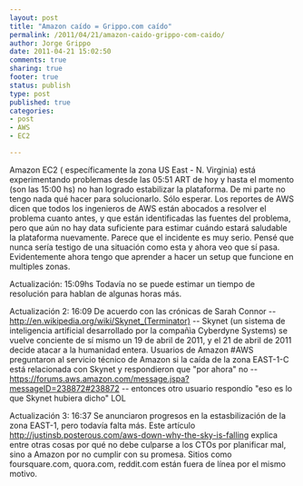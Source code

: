 ```yaml
--- 
layout: post
title: "Amazon caído = Grippo.com caído"
permalink: /2011/04/21/amazon-caido-grippo-com-caido/
author: Jorge Grippo
date: 2011-04-21 15:02:50
comments: true
sharing: true
footer: true
status: publish
type: post
published: true
categories: 
- post
- AWS
- EC2

---
```

<!-- 185 -->
Amazon EC2 ( específicamente la zona US East - N. Virginia) está experimentando problemas desde las 05:51 ART de hoy y hasta el momento (son las 15:00 hs) no han logrado estabilizar la plataforma. De mi parte no tengo nada qué hacer para solucionarlo. Sólo esperar. Los reportes de AWS dicen que todos los ingenieros de AWS están abocados a resolver el problema cuanto antes, y que están identificadas las fuentes del problema, pero que aún no hay data suficiente para estimar cuándo estará saludable la plataforma nuevamente. Parece que el incidente es muy serio. Pensé que nunca sería testigo de una situación como esta y ahora veo que sí pasa. Evidentemente ahora tengo que aprender a hacer un setup que funcione en multiples zonas.

Actualización:
15:09hs Todavía no se puede estimar un tiempo de resolución para hablan de algunas horas más. 

Actualización 2:
16:09 De acuerdo con las crónicas de Sarah Connor -- http://en.wikipedia.org/wiki/Skynet_(Terminator) -- Skynet (un sistema de inteligencia artificial desarrollado por la compañìa Cyberdyne Systems) se vuelve conciente de sí mismo un 19 de abril de 2011, y el 21 de abril de 2011 decide atacar a la humanidad entera. Usuarios de Amazon #AWS preguntaron al servicio técnico de Amazon si la caída de la zona EAST-1-C está relacionada con Skynet y respondieron que "por ahora" no -- https://forums.aws.amazon.com/message.jspa?messageID=238872#238872 -- entonces otro usuario respondío "eso es lo que Skynet hubiera dicho" LOL

Actualización 3:
16:37 Se anunciaron progresos en la estasbilización de la zona EAST-1, pero todavía falta más. Este artículo http://justinsb.posterous.com/aws-down-why-the-sky-is-falling explica entre otras cosas por qué no debe culparse a los CTOs por planificar mal, sino a Amazon por no cumplir con su promesa. Sitios como foursquare.com, quora.com, reddit.com están fuera de línea por el mismo motivo.


